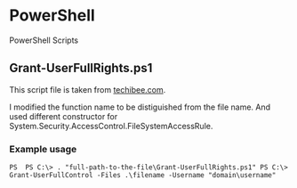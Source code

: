 # PowerShell
PowerShell Scripts

## Grant-UserFullRights.ps1

This script file is taken from [techibee.com](https://techibee.com/powershell/grant-fullcontrol-permission-to-usergroup-on-filefolder-using-powershell/2158).

I modified the function name to be distiguished from the file name. And used different constructor for System.Security.AccessControl.FileSystemAccessRule.

### Example usage

`PS 
  PS C:\> . "full-path-to-the-file\Grant-UserFullRights.ps1"
  PS C:\> Grant-UserFullControl -Files .\filename -Username "domain\username"  
`
